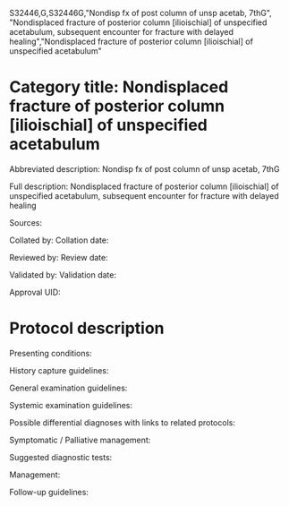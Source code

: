 S32446,G,S32446G,"Nondisp fx of post column of unsp acetab, 7thG", "Nondisplaced fracture of posterior column [ilioischial] of unspecified acetabulum, subsequent encounter for fracture with delayed healing","Nondisplaced fracture of posterior column [ilioischial] of unspecified acetabulum"
# Category title: Nondisplaced fracture of posterior column [ilioischial] of unspecified acetabulum

Abbreviated description: Nondisp fx of post column of unsp acetab, 7thG

Full description: Nondisplaced fracture of posterior column [ilioischial] of unspecified acetabulum, subsequent encounter for fracture with delayed healing

Sources:

Collated by:
Collation date:

Reviewed by:
Review date:

Validated by:
Validation date:

Approval UID:

# Protocol description

Presenting conditions:

History capture guidelines:

General examination guidelines:

Systemic examination guidelines:

Possible differential diagnoses with links to related protocols:

Symptomatic / Palliative management:

Suggested diagnostic tests:

Management:

Follow-up guidelines:
